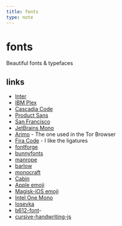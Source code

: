 ```yaml
---
title: fonts
type: note
---
```


# fonts

Beautiful fonts & typefaces

## links

- [Inter](https://rsms.me/inter/)
- [IBM Plex](https://www.ibm.com/plex/)
- [Cascadia Code](https://github.com/microsoft/cascadia-code)
- [Product Sans](https://en.wikipedia.org/wiki/Product_Sans)
- [San Francisco](https://developer.apple.com/fonts/)
- [JetBrains Mono](https://www.jetbrains.com/lp/mono/)
- [Arimo](https://www.fontsquirrel.com/fonts/arimo) - The one used in the Tor Browser
- [Fira Code](https://github.com/tonsky/FiraCode) - I like the ligatures
- [fontforge](https://fontforge.org)
- [bunnyfonts](https://fonts.bunny.net/faq)
- [manrope](https://manropefont.com/)
- [barlow](https://tribby.com/fonts/barlow/)
- [monocraft](https://github.com/IdreesInc/Monocraft)
- [Cabin](https://commons.wikimedia.org/wiki/Category:Cabin_(typeface)#/media/File:Cabin-font-plain.png)
- [Apple emoji](https://github.com/samuelngs/apple-emoji-linux)
- [Magisk-iOS emoji](https://github.com/Keinta15/Magisk-iOS-Emoji)
- [Intel One Mono](https://github.com/intel/intel-one-mono)
- [Iosevka](https://typeof.net/Iosevka/)
- [b612-font](https://b612-font.com/)-
- [cursive-handwriting-js](https://www.amygoodchild.com/blog/cursive-handwriting-in-javascript)

